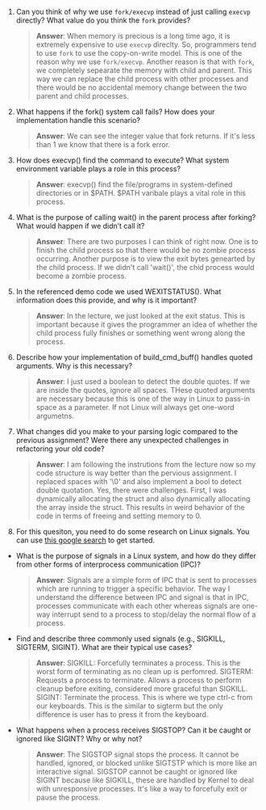 1. Can you think of why we use `fork/execvp` instead of just calling `execvp` directly? What value do you think the `fork` provides?

    > **Answer**:  When memory is precious is a long time ago, it is extremely expensive to use `execvp` direclty. So, programmers tend to use `fork` to use the copy-on-write model. This is one of the reason why we use `fork/execvp`. Another reason is that with
    `fork`, we completely sepearate the memory with child and parent. This way we can replace the child process with other processes and there would be no accidental memory change between the two parent and child processes.

2. What happens if the fork() system call fails? How does your implementation handle this scenario?

    > **Answer**:  We can see the integer value that fork returns. If it's less than 1 we know that there is a fork error.

3. How does execvp() find the command to execute? What system environment variable plays a role in this process?

    > **Answer**:  execvp() find the file/programs in system-defined directories or in $PATH. $PATH varibale plays a vital role in this process.

4. What is the purpose of calling wait() in the parent process after forking? What would happen if we didn’t call it?

    > **Answer**:  There are two purposes I can think of right now. One is to finish the child process so that there would be no zombie process occurring. Another purpose is to view the exit bytes genearted by the child process. If we didn't call 'wait()',
    the chid process would become a zombie process.

5. In the referenced demo code we used WEXITSTATUS(). What information does this provide, and why is it important?

    > **Answer**:  In the lecture, we just looked at the exit status. This is important because it gives the programmer an idea of whether the child process fully finishes or something went wrong along the process.

6. Describe how your implementation of build_cmd_buff() handles quoted arguments. Why is this necessary?

    > **Answer**:  I just used a boolean to detect the double quotes. If we are inside the quotes, ignore all spaces. THese quoted arguments are necessary because this is one of the way in Linux to pass-in space as a parameter. If not Linux will always get one-word argumetns.

7. What changes did you make to your parsing logic compared to the previous assignment? Were there any unexpected challenges in refactoring your old code?

    > **Answer**:  I am following the instrutions from the lecture now so my code structure is way better than the pervious assignment. I replaced spaces with '\0' and also implement a bool to detect double quotation. Yes, there were challenges. First, I was dynamically allocating the struct and also dynamically allocating the array inside the struct. This results in weird behavior of the code in terms of freeing and setting memory to 0. 

8. For this quesiton, you need to do some research on Linux signals. You can use [this google search](https://www.google.com/search?q=Linux+signals+overview+site%3Aman7.org+OR+site%3Alinux.die.net+OR+site%3Atldp.org&oq=Linux+signals+overview+site%3Aman7.org+OR+site%3Alinux.die.net+OR+site%3Atldp.org&gs_lcrp=EgZjaHJvbWUyBggAEEUYOdIBBzc2MGowajeoAgCwAgA&sourceid=chrome&ie=UTF-8) to get started.

- What is the purpose of signals in a Linux system, and how do they differ from other forms of interprocess communication (IPC)?

    > **Answer**:  Signals are a simple form of IPC that is sent to processes which are running to trigger a specific behavior. The way I understand the difference between IPC and signal is that in IPC, processes communicate with each other whereas signals are one-way interrupt send to a process to stop/delay the normal flow of a process.

- Find and describe three commonly used signals (e.g., SIGKILL, SIGTERM, SIGINT). What are their typical use cases?

    > **Answer**:  SIGKILL:  Forcefully terminates a process. This is the worst form of terminating as no clean up is perfomred.
    SIGTERM: Requests a process to terminate. Allows a process to perform cleanup before exiting, considered more graceful than SIGKILL.
    SIGINT: Terminate the process. This is where we type ctrl-c from our keyboards. This is the similar to sigterm but the only difference is user has to press it from the keyboard.

- What happens when a process receives SIGSTOP? Can it be caught or ignored like SIGINT? Why or why not?

    > **Answer**:  The SIGSTOP signal stops the process. It cannot be handled, ignored, or blocked unlike SIGTSTP which is more like an interactive signal. SIGSTOP cannot be caught or ignored like SIGINT because like SIGKILL, these are handled by Kernel to deal with unresponsive processes. It's like a way to forcefully exit or pause the process.
